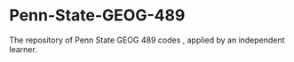 # Penn-State-GEOG-489
The repository of Penn State GEOG 489 codes , applied by an independent learner.
